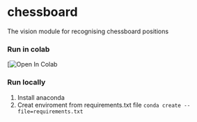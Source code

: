 # chessboard
The vision module for recognising chessboard positions

### Run in colab
[![Open In Colab](https://colab.research.google.com/github/silent-ai/chessboard/blob/main/chessboard_detector.ipynb)

### Run locally
1. Install anaconda
2. Creat enviroment from requirements.txt file
`conda create --file=requirements.txt`
